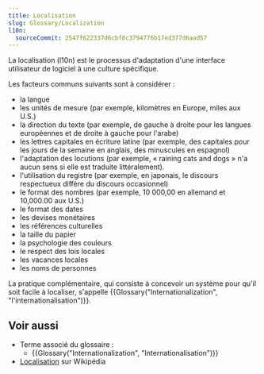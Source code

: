 ```yaml
---
title: Localisation
slug: Glossary/Localization
l10n:
  sourceCommit: 2547f622337d6cbf8c3794776b17ed377d6aad57
---
```


La localisation (<abbr>l10n</abbr>) est le processus d'adaptation d'une interface utilisateur de logiciel à une culture spécifique.

Les facteurs communs suivants sont à considérer&nbsp;:

- la langue
- les unités de mesure (par exemple, kilomètres en Europe, miles aux U.S.)
- la direction du texte (par exemple, de gauche à droite pour les langues européennes et de droite à gauche pour l'arabe)
- les lettres capitales en écriture latine (par exemple, des capitales pour les jours de la semaine en anglais, des minuscules en espagnol)
- l'adaptation des locutions (par exemple, «&nbsp;raining cats and dogs&nbsp;» n'a aucun sens si elle est traduite littéralement).
- l'utilisation du registre (par exemple, en japonais, le discours respectueux diffère du discours occasionnel)
- le format des nombres (par exemple, 10 000,00 en allemand et 10,000.00 aux U.S.)
- le format des dates
- les devises monétaires
- les références culturelles
- la taille du papier
- la psychologie des couleurs
- le respect des lois locales
- les vacances locales
- les noms de personnes

La pratique complémentaire, qui consiste à concevoir un système pour qu'il soit facile à localiser, s'appelle {{Glossary("Internationalization", "l'internationalisation")}}.

## Voir aussi

- Terme associé du glossaire&nbsp;:
  - {{Glossary("Internationalization", "Internationalisation")}}
- [Localisation](<https://fr.wikipedia.org/wiki/Localisation_(linguistique)>) sur Wikipédia
